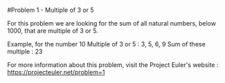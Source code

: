 #Problem 1 - Multiple of 3 or 5

For this problem we are looking for the sum of all natural numbers, below 1000, that are multiple of 3 or 5.

Example, for the number 10
Multiple of 3 or 5     : 3, 5, 6, 9
Sum of these multiple  : 23


For more information about this problem, visit the Project Euler's website : https://projecteuler.net/problem=1
